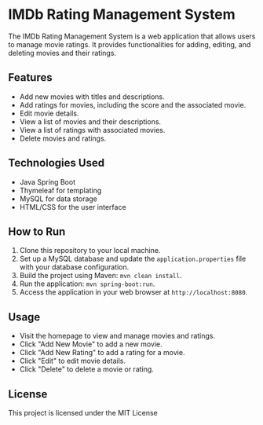 # IMDb Rating Management System

The IMDb Rating Management System is a web application that allows users to manage movie ratings. It provides functionalities for adding, editing, and deleting movies and their ratings.

## Features

- Add new movies with titles and descriptions.
- Add ratings for movies, including the score and the associated movie.
- Edit movie details.
- View a list of movies and their descriptions.
- View a list of ratings with associated movies.
- Delete movies and ratings.

## Technologies Used

- Java Spring Boot
- Thymeleaf for templating
- MySQL for data storage
- HTML/CSS for the user interface

## How to Run

1. Clone this repository to your local machine.
2. Set up a MySQL database and update the `application.properties` file with your database configuration.
3. Build the project using Maven: `mvn clean install`.
4. Run the application: `mvn spring-boot:run`.
5. Access the application in your web browser at `http://localhost:8080`.

## Usage

- Visit the homepage to view and manage movies and ratings.
- Click "Add New Movie" to add a new movie.
- Click "Add New Rating" to add a rating for a movie.
- Click "Edit" to edit movie details.
- Click "Delete" to delete a movie or rating.



## License

This project is licensed under the MIT License
